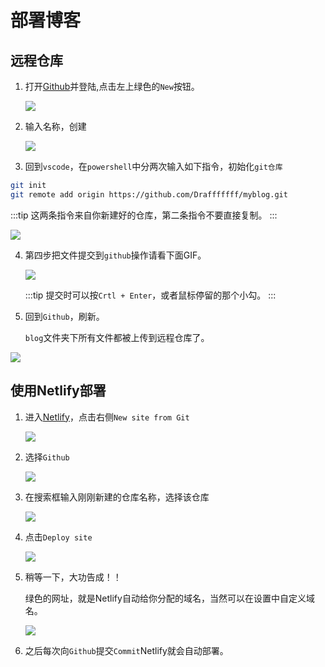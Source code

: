 # 部署博客

## 远程仓库

1. 打开[Github](https://github.com)并登陆,点击左上绿色的`New`按钮。

    ![](http://pic.drafff.art//drafff/20200318213934.png)

2. 输入名称，创建

    ![](http://pic.drafff.art//drafff/20200318214417.png)

3. 回到`vscode`，在`powershell`中分两次输入如下指令，初始化`git仓库`

```bash
git init
git remote add origin https://github.com/Drafffffff/myblog.git
```
:::tip
这两条指令来自你新建好的仓库，第二条指令不要直接复制。
:::

![](http://pic.drafff.art//drafff/20200318214922.png)



4. 第四步把文件提交到`github`操作请看下面GIF。

    ![](http://pic.drafff.art//drafff/20200318215535.gif)

    :::tip
    提交时可以按`Crtl + Enter`，或者鼠标停留的那个小勾。
    :::

5. 回到`Github`，刷新。

    `blog`文件夹下所有文件都被上传到远程仓库了。

![](http://pic.drafff.art//drafff/20200318220046.png)


## 使用Netlify部署

1. 进入[Netlify](https://app.netlify.com/)，点击右侧`New site from Git`

    ![](http://pic.drafff.art//drafff/20200318220244.png)

2. 选择`Github`

    ![](http://pic.drafff.art//drafff/20200318220419.png)

3. 在搜索框输入刚刚新建的仓库名称，选择该仓库

    ![](http://pic.drafff.art//drafff/20200318220610.png)

4. 点击`Deploy site`

    ![](http://pic.drafff.art//drafff/20200318220656.png)

5. 稍等一下，大功告成！！

    绿色的网址，就是Netlify自动给你分配的域名，当然可以在设置中自定义域名。

    ![](http://pic.drafff.art//drafff/20200318220837.png)

6. 之后每次向`Github`提交`Commit`Netlify就会自动部署。  